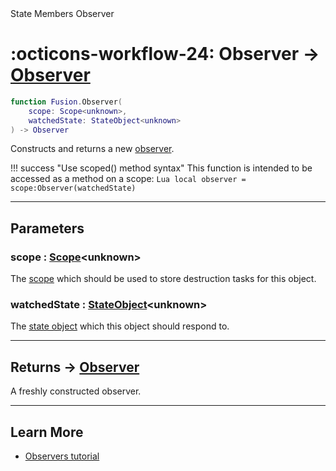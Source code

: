 <nav class="fusiondoc-api-breadcrumbs">
	<span>State</span>
	<span>Members</span>
	<span>Observer</span>
</nav>

<h1 class="fusiondoc-api-header" markdown>
	<span class="fusiondoc-api-icon" markdown>:octicons-workflow-24:</span>
	<span class="fusiondoc-api-name">Observer</span>
	<span class="fusiondoc-api-type">
		-> <a href="../../../state/types/Observer">Observer</a>
	</span>
</h1>

```Lua
function Fusion.Observer(
	scope: Scope<unknown>,
	watchedState: StateObject<unknown>
) -> Observer
```

Constructs and returns a new [observer](../../types/observer).

!!! success "Use scoped() method syntax"
	This function is intended to be accessed as a method on a scope:
	```Lua
	local observer = scope:Observer(watchedState)
	```

-----

## Parameters

<h3 markdown>
	scope
	<span class="fusiondoc-api-type">
		: <a href="../../../memory/types/scope">Scope</a>&lt;unknown&gt;
	</span>
</h3>

The [scope](../../../memory/types/scope) which should be used to store
destruction tasks for this object.

<h3 markdown>
	watchedState
	<span class="fusiondoc-api-type">
		: <a href="../../../state/types/stateobject">StateObject</a>&lt;unknown&gt;
	</span>
</h3>

The <a href="../../../state/types/stateobject">state object</a> which this
object should respond to.

-----

<h2 markdown>
	Returns
	<span class="fusiondoc-api-type">
		-> <a href="../../../state/types/Observer">Observer</a>
	</span>
</h2>

A freshly constructed observer.

-----

## Learn More

- [Observers tutorial](../../../../tutorials/fundamentals/observers)